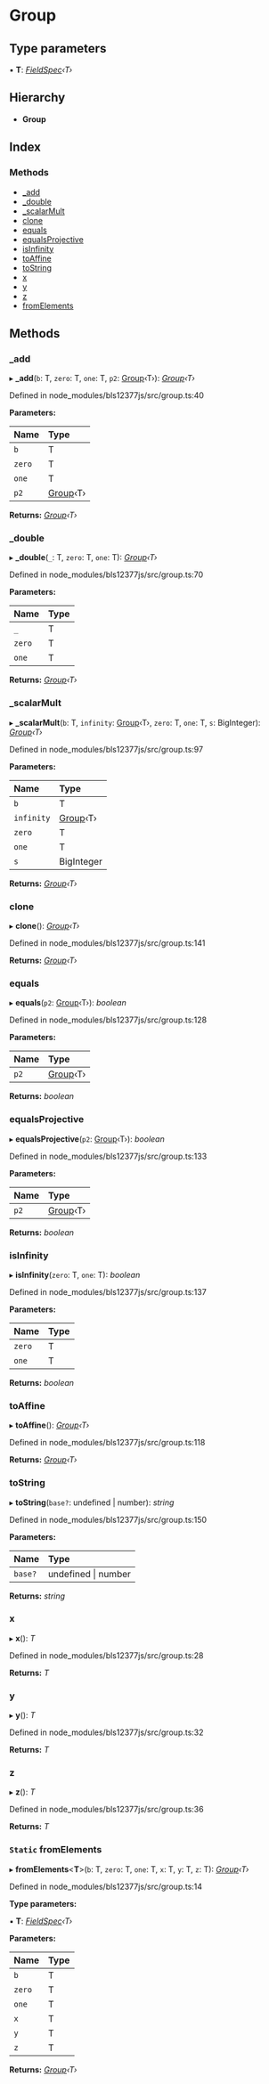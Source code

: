 # Group

## Type parameters

▪ **T**: [_FieldSpec_](../interfaces/_node_modules_bls12377js_src_defs_.fieldspec.md)_‹T›_

## Hierarchy

* **Group**

## Index

### Methods

* [\_add](_node_modules_bls12377js_src_group_.group.md#_add)
* [\_double](_node_modules_bls12377js_src_group_.group.md#_double)
* [\_scalarMult](_node_modules_bls12377js_src_group_.group.md#_scalarmult)
* [clone](_node_modules_bls12377js_src_group_.group.md#clone)
* [equals](_node_modules_bls12377js_src_group_.group.md#equals)
* [equalsProjective](_node_modules_bls12377js_src_group_.group.md#equalsprojective)
* [isInfinity](_node_modules_bls12377js_src_group_.group.md#isinfinity)
* [toAffine](_node_modules_bls12377js_src_group_.group.md#toaffine)
* [toString](_node_modules_bls12377js_src_group_.group.md#tostring)
* [x](_node_modules_bls12377js_src_group_.group.md#x)
* [y](_node_modules_bls12377js_src_group_.group.md#y)
* [z](_node_modules_bls12377js_src_group_.group.md#z)
* [fromElements](_node_modules_bls12377js_src_group_.group.md#static-fromelements)

## Methods

### \_add

▸ **\_add**\(`b`: T, `zero`: T, `one`: T, `p2`: [Group](_node_modules_bls12377js_src_group_.group.md)‹T›\): [_Group_](_node_modules_bls12377js_src_group_.group.md)_‹T›_

Defined in node\_modules/bls12377js/src/group.ts:40

**Parameters:**

| Name | Type |
| :--- | :--- |
| `b` | T |
| `zero` | T |
| `one` | T |
| `p2` | [Group](_node_modules_bls12377js_src_group_.group.md)‹T› |

**Returns:** [_Group_](_node_modules_bls12377js_src_group_.group.md)_‹T›_

### \_double

▸ **\_double**\(`_`: T, `zero`: T, `one`: T\): [_Group_](_node_modules_bls12377js_src_group_.group.md)_‹T›_

Defined in node\_modules/bls12377js/src/group.ts:70

**Parameters:**

| Name | Type |
| :--- | :--- |
| `_` | T |
| `zero` | T |
| `one` | T |

**Returns:** [_Group_](_node_modules_bls12377js_src_group_.group.md)_‹T›_

### \_scalarMult

▸ **\_scalarMult**\(`b`: T, `infinity`: [Group](_node_modules_bls12377js_src_group_.group.md)‹T›, `zero`: T, `one`: T, `s`: BigInteger\): [_Group_](_node_modules_bls12377js_src_group_.group.md)_‹T›_

Defined in node\_modules/bls12377js/src/group.ts:97

**Parameters:**

| Name | Type |
| :--- | :--- |
| `b` | T |
| `infinity` | [Group](_node_modules_bls12377js_src_group_.group.md)‹T› |
| `zero` | T |
| `one` | T |
| `s` | BigInteger |

**Returns:** [_Group_](_node_modules_bls12377js_src_group_.group.md)_‹T›_

### clone

▸ **clone**\(\): [_Group_](_node_modules_bls12377js_src_group_.group.md)_‹T›_

Defined in node\_modules/bls12377js/src/group.ts:141

**Returns:** [_Group_](_node_modules_bls12377js_src_group_.group.md)_‹T›_

### equals

▸ **equals**\(`p2`: [Group](_node_modules_bls12377js_src_group_.group.md)‹T›\): _boolean_

Defined in node\_modules/bls12377js/src/group.ts:128

**Parameters:**

| Name | Type |
| :--- | :--- |
| `p2` | [Group](_node_modules_bls12377js_src_group_.group.md)‹T› |

**Returns:** _boolean_

### equalsProjective

▸ **equalsProjective**\(`p2`: [Group](_node_modules_bls12377js_src_group_.group.md)‹T›\): _boolean_

Defined in node\_modules/bls12377js/src/group.ts:133

**Parameters:**

| Name | Type |
| :--- | :--- |
| `p2` | [Group](_node_modules_bls12377js_src_group_.group.md)‹T› |

**Returns:** _boolean_

### isInfinity

▸ **isInfinity**\(`zero`: T, `one`: T\): _boolean_

Defined in node\_modules/bls12377js/src/group.ts:137

**Parameters:**

| Name | Type |
| :--- | :--- |
| `zero` | T |
| `one` | T |

**Returns:** _boolean_

### toAffine

▸ **toAffine**\(\): [_Group_](_node_modules_bls12377js_src_group_.group.md)_‹T›_

Defined in node\_modules/bls12377js/src/group.ts:118

**Returns:** [_Group_](_node_modules_bls12377js_src_group_.group.md)_‹T›_

### toString

▸ **toString**\(`base?`: undefined \| number\): _string_

Defined in node\_modules/bls12377js/src/group.ts:150

**Parameters:**

| Name | Type |
| :--- | :--- |
| `base?` | undefined \| number |

**Returns:** _string_

### x

▸ **x**\(\): _T_

Defined in node\_modules/bls12377js/src/group.ts:28

**Returns:** _T_

### y

▸ **y**\(\): _T_

Defined in node\_modules/bls12377js/src/group.ts:32

**Returns:** _T_

### z

▸ **z**\(\): _T_

Defined in node\_modules/bls12377js/src/group.ts:36

**Returns:** _T_

### `Static` fromElements

▸ **fromElements**&lt;**T**&gt;\(`b`: T, `zero`: T, `one`: T, `x`: T, `y`: T, `z`: T\): [_Group_](_node_modules_bls12377js_src_group_.group.md)_‹T›_

Defined in node\_modules/bls12377js/src/group.ts:14

**Type parameters:**

▪ **T**: [_FieldSpec_](../interfaces/_node_modules_bls12377js_src_defs_.fieldspec.md)_‹T›_

**Parameters:**

| Name | Type |
| :--- | :--- |
| `b` | T |
| `zero` | T |
| `one` | T |
| `x` | T |
| `y` | T |
| `z` | T |

**Returns:** [_Group_](_node_modules_bls12377js_src_group_.group.md)_‹T›_

